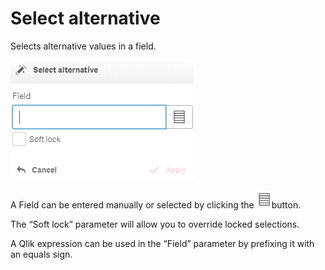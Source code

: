 # Select alternative

Selects alternative values in a field.

![](../.gitbook/assets/image%20%2832%29.png)

A Field can be entered manually or selected by clicking the ![](../.gitbook/assets/image%20%28123%29.png)button.

The “Soft lock” parameter will allow you to override locked selections.

A Qlik expression can be used in the “Field” parameter by prefixing it with an equals sign.

